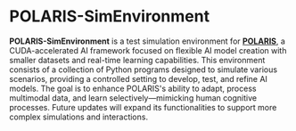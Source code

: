 # POLARIS-SimEnvironment

**POLARIS-SimEnvironment** is a test simulation environment for [**POLARIS**](https://github.com/SRF0x41/POLARIS), a CUDA-accelerated AI framework focused on flexible AI model creation with smaller datasets and real-time learning capabilities. This environment consists of a collection of Python programs designed to simulate various scenarios, providing a controlled setting to develop, test, and refine AI models. The goal is to enhance POLARIS's ability to adapt, process multimodal data, and learn selectively—mimicking human cognitive processes. Future updates will expand its functionalities to support more complex simulations and interactions.
